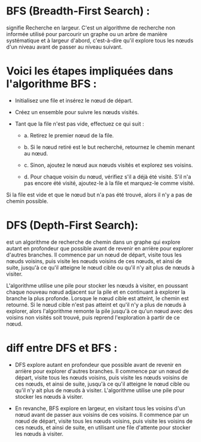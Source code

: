 # BFS (Breadth-First Search) : 
 signifie Recherche en largeur. C'est un algorithme de recherche non informée utilisé pour parcourir un graphe ou un arbre de manière systématique et à largeur d'abord, c'est-à-dire qu'il explore tous les nœuds d'un niveau avant de passer au niveau suivant.

# Voici les étapes impliquées dans l'algorithme BFS :

* Initialisez une file et insérez le nœud de départ.

* Créez un ensemble pour suivre les nœuds visités.

* Tant que la file n'est pas vide, effectuez ce qui suit :

    *   a. Retirez le premier nœud de la file.

    *   b. Si le nœud retiré est le but recherché, retournez le chemin menant au nœud.

    *   c. Sinon, ajoutez le nœud aux nœuds visités et explorez ses voisins.

    *   d. Pour chaque voisin du nœud, vérifiez s'il a déjà été visité. S'il n'a pas encore été visité, ajoutez-le à la file et marquez-le comme visité.

Si la file est vide et que le nœud but n'a pas été trouvé, alors il n'y a pas de chemin possible.

# DFS (Depth-First Search):  
est un algorithme de recherche de chemin dans un graphe qui explore autant en profondeur que possible avant de revenir en arrière pour explorer d'autres branches. Il commence par un nœud de départ, visite tous les nœuds voisins, puis visite les nœuds voisins de ces nœuds, et ainsi de suite, jusqu'à ce qu'il atteigne le nœud cible ou qu'il n'y ait plus de nœuds à visiter.

L'algorithme utilise une pile pour stocker les nœuds à visiter, en poussant chaque nouveau nœud adjacent sur la pile et en continuant à explorer la branche la plus profonde. Lorsque le nœud cible est atteint, le chemin est retourné. Si le nœud cible n'est pas atteint et qu'il n'y a plus de nœuds à explorer, alors l'algorithme remonte la pile jusqu'à ce qu'un nœud avec des voisins non visités soit trouvé, puis reprend l'exploration à partir de ce nœud.

# diff entre DFS et BFS :
*   DFS explore autant en profondeur que possible avant de revenir en arrière pour explorer d'autres branches. Il commence par un nœud de départ, visite tous les nœuds voisins, puis visite les nœuds voisins de ces nœuds, et ainsi de suite, jusqu'à ce qu'il atteigne le nœud cible ou qu'il n'y ait plus de nœuds à visiter. L'algorithme utilise une pile pour stocker les nœuds à visiter.

*   En revanche, BFS explore en largeur, en visitant tous les voisins d'un nœud avant de passer aux voisins de ces voisins. Il commence par un nœud de départ, visite tous les nœuds voisins, puis visite les voisins de ces nœuds, et ainsi de suite, en utilisant une file d'attente pour stocker les nœuds à visiter.